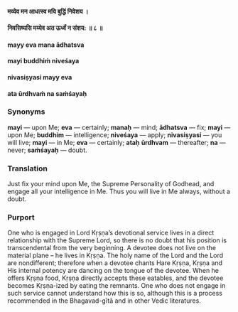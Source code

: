 #### मय्येव मन आधत्स्व मयि बुद्धिं निवेशय ।
#### निवसिष्यसि मय्येव अत ऊर्ध्वं न संशय: ॥ ८ ॥

#### mayy eva mana ādhatsva
#### mayi buddhiṁ niveśaya
#### nivasiṣyasi mayy eva
#### ata ūrdhvaṁ na saṁśayaḥ

### Synonyms

**mayi** — upon Me; **eva** — certainly; **manaḥ** — mind; **ādhatsva** — fix; **mayi** — upon Me; **buddhim** — intelligence; **niveśaya** — apply; **nivasiṣyasi** — you will live; **mayi** — in Me; **eva** — certainly; **ataḥ** **ūrdhvam** — thereafter; **na** — never; **saṁśayaḥ** — doubt.

### Translation

Just fix your mind upon Me, the Supreme Personality of Godhead, and engage all your intelligence in Me. Thus you will live in Me always, without a doubt.

### Purport

One who is engaged in Lord Kṛṣṇa’s devotional service lives in a direct relationship with the Supreme Lord, so there is no doubt that his position is transcendental from the very beginning. A devotee does not live on the material plane – he lives in Kṛṣṇa. The holy name of the Lord and the Lord are nondifferent; therefore when a devotee chants Hare Kṛṣṇa, Kṛṣṇa and His internal potency are dancing on the tongue of the devotee. When he offers Kṛṣṇa food, Kṛṣṇa directly accepts these eatables, and the devotee becomes Kṛṣṇa-ized by eating the remnants. One who does not engage in such service cannot understand how this is so, although this is a process recommended in the Bhagavad-gītā and in other Vedic literatures.